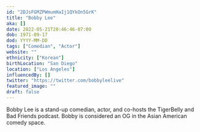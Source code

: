 ```yaml
---
id: "2DJsFGMZPWmumHaIj1QYkOn5GrK"
title: "Bobby Lee"
aka: []
date: 2022-05-21T20:46:46-07:00
dob: 1971-09-17
dod: YYYY-MM-DD
tags: ["Comedian", "Actor"]
website: ""
ethnicity: ["Korean"]
birthLocation: "San Diego"
location: ["Los Angeles"]
influencedBy: []
twitter: "https://twitter.com/bobbyleelive"
featured_image: ""
draft: false
---
```


Bobby Lee is a stand-up comedian, actor, and co-hosts the TigerBelly and Bad
Friends podcast. Bobby is considered an OG in the Asian American comedy space.
